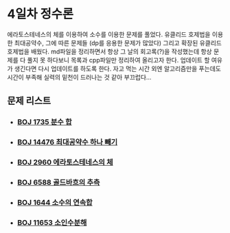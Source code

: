 # 4일차 정수론

에라토스테네스의 체를 이용하여 소수를 이용한 문제를 풀었다. 유클리드 호제법을 이용한 최대공약수, 그에 따른 문제들 (dp를 응용한 문제가 많았다) 그리고 확장된 유클리드 호제법을 배웠다. md파일을 정리하면서 항상 그 날의 회고록(?)을 작성했는데 항상 문제를 다 풀지 못 하다보니 목록과 cpp파일만 정리하여 올리고자 한다.  업데이트 할 여유가 생긴다면 다시 업데이트를 하도록 한다. 자고 먹는 시간 외엔 알고리즘만을 푸는데도 시간이 부족해 실력의 밑천이 드러나는 것 같아 부끄럽다...



## 문제 리스트

- ### [BOJ 1735 분수 합](https://github.com/jungtaeyong/alstudy2/blob/ty/SDS/SDS%20알고리즘%20특강/baekjoon%201735%20분수%20합.cpp)

- ### [BOJ 14476 최대공약수 하나 빼기](https://github.com/jungtaeyong/alstudy2/blob/ty/SDS/SDS%20알고리즘%20특강/baekjoon%2014476%20최대공약수%20하나%20빼기.cpp)

- ### [BOJ 2960 에라토스테네스의 체](https://github.com/jungtaeyong/alstudy2/blob/ty/SDS/SDS%20알고리즘%20특강/baekjoon%202960%20에라토스테네스의%20체.cpp)

- ### [BOJ 6588 골드바흐의 추측](https://github.com/jungtaeyong/alstudy2/blob/ty/SDS/SDS%20알고리즘%20특강/baekjoon%206588%20골드바흐의%20추측.cpp)

- ### [BOJ 1644 소수의 연속합](https://github.com/jungtaeyong/alstudy2/blob/ty/SDS/SDS%20알고리즘%20특강/baekjoon%201644%20소수의%20연속합.cpp)

- ### [BOJ 11653 소인수분해](https://github.com/jungtaeyong/alstudy2/blob/ty/SDS/SDS%20알고리즘%20특강/baekjoon%2011653%20소인수분해.cpp)